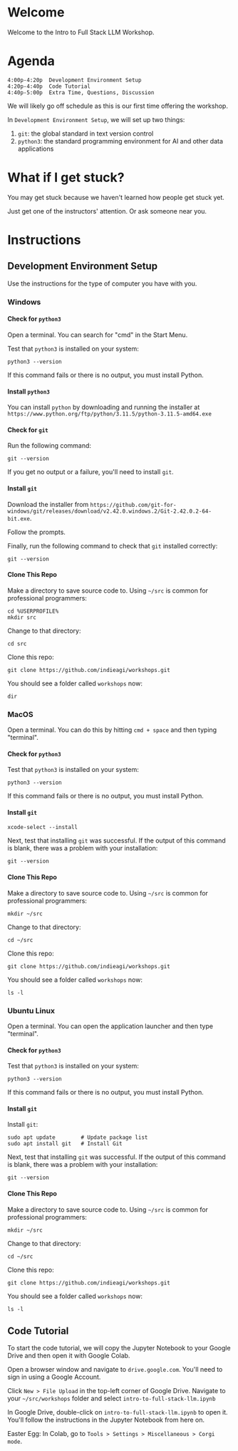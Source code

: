 # Welcome
Welcome to the Intro to Full Stack LLM Workshop.

# Agenda
```
4:00p-4:20p  Development Environment Setup
4:20p-4:40p  Code Tutorial
4:40p-5:00p  Extra Time, Questions, Discussion
```

We will likely go off schedule as this is our first time offering the workshop.

In `Development Environment Setup`, we will set up two things:
1. `git`: the global standard in text version control
2. `python3`: the standard programming environment for AI and other data applications

# What if I get stuck?
You may get stuck because we haven't learned how people get stuck yet.

Just get one of the instructors' attention. Or ask someone near you. 

# Instructions
## Development Environment Setup
Use the instructions for the type of computer you have with you.

### Windows

#### Check for `python3`
Open a terminal. You can search for "cmd" in the Start Menu.

Test that `python3` is installed on your system:
```
python3 --version
```
If this command fails or there is no output, you must install Python.

#### Install `python3`
You can install `python` by downloading and running the installer at `https://www.python.org/ftp/python/3.11.5/python-3.11.5-amd64.exe`

#### Check for `git`
Run the following command:
```
git --version
```
If you get no output or a failure, you'll need to install `git`.

#### Install `git`
Download the installer from `https://github.com/git-for-windows/git/releases/download/v2.42.0.windows.2/Git-2.42.0.2-64-bit.exe`.

Follow the prompts.

Finally, run the following command to check that `git` installed correctly:
```
git --version
```

#### Clone This Repo
Make a directory to save source code to. Using `~/src` is common for professional programmers:
```
cd %USERPROFILE%
mkdir src
```

Change to that directory:
```
cd src
```

Clone this repo:
```
git clone https://github.com/indieagi/workshops.git
```

You should see a folder called `workshops` now:
```
dir
```

### MacOS
Open a terminal. You can do this by hitting `cmd + space` and then typing "terminal".

#### Check for `python3`
Test that `python3` is installed on your system:
```
python3 --version
```
If this command fails or there is no output, you must install Python.

#### Install `git`
```
xcode-select --install
```

Next, test that installing `git` was successful. If the output of this command is blank, there was a problem with your installation:
```
git --version
```

#### Clone This Repo
Make a directory to save source code to. Using `~/src` is common for professional programmers:
```
mkdir ~/src
```

Change to that directory:
```
cd ~/src
```

Clone this repo:
```
git clone https://github.com/indieagi/workshops.git
```

You should see a folder called `workshops` now:
```
ls -l
```

### Ubuntu Linux
Open a terminal. You can open the application launcher and then type "terminal".

#### Check for `python3`
Test that `python3` is installed on your system:
```
python3 --version
```
If this command fails or there is no output, you must install Python.

#### Install `git`
Install `git`:
```
sudo apt update        # Update package list
sudo apt install git   # Install Git
```

Next, test that installing `git` was successful. If the output of this command is blank, there was a problem with your installation:
```
git --version
```

#### Clone This Repo
Make a directory to save source code to. Using `~/src` is common for professional programmers:
```
mkdir ~/src
```

Change to that directory:
```
cd ~/src
```

Clone this repo:
```
git clone https://github.com/indieagi/workshops.git
```

You should see a folder called `workshops` now:
```
ls -l
```

## Code Tutorial
To start the code tutorial, we will copy the Jupyter Notebook to your Google Drive and then open it with Google Colab.

Open a browser window and navigate to `drive.google.com`. You'll need to sign in using a Google Account.

Click `New > File Upload` in the top-left corner of Google Drive. Navigate to your `~/src/workshops` folder and select `intro-to-full-stack-llm.ipynb`

In Google Drive, double-click on `intro-to-full-stack-llm.ipynb` to open it. You'll follow the instructions in the Jupyter Notebook from here on.

Easter Egg: In Colab, go to `Tools > Settings > Miscellaneous > Corgi mode`.
